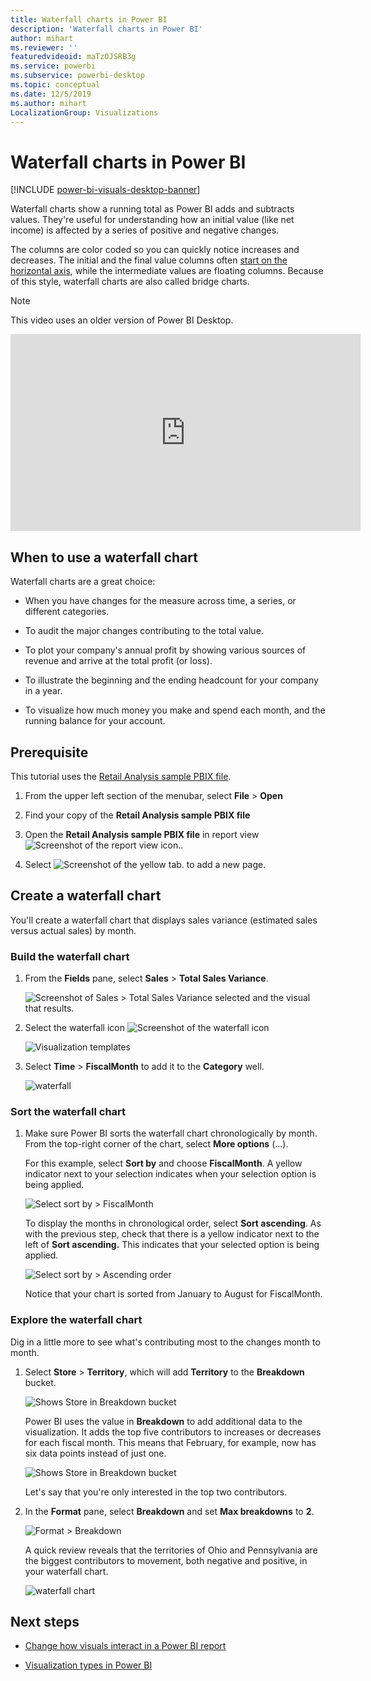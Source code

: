 ```yaml
---
title: Waterfall charts in Power BI
description: 'Waterfall charts in Power BI'
author: mihart
ms.reviewer: ''
featuredvideoid: maTzOJSRB3g
ms.service: powerbi
ms.subservice: powerbi-desktop
ms.topic: conceptual
ms.date: 12/5/2019
ms.author: mihart
LocalizationGroup: Visualizations
---
```


# Waterfall charts in Power BI

[!INCLUDE [power-bi-visuals-desktop-banner](../includes/power-bi-visuals-desktop-banner.md)]

Waterfall charts show a running total as Power BI adds and subtracts values. They're useful for understanding how an initial value (like net income) is affected by a series of positive and negative changes.

The columns are color coded so you can quickly notice increases and decreases. The initial and the final value columns often [start on the horizontal axis](https://support.office.com/article/Create-a-waterfall-chart-in-Office-2016-for-Windows-8de1ece4-ff21-4d37-acd7-546f5527f185#BKMK_Float "start on the horizontal axis"), while the intermediate values are floating columns. Because of this style, waterfall charts are also called bridge charts.

   > [!NOTE]
   > This video uses an older version of Power BI Desktop.
   > 
   > 

<iframe width="560" height="315" src="https://www.youtube.com/embed/qKRZPBnaUXM" frameborder="0" allow="autoplay; encrypted-media" allowfullscreen></iframe>

## When to use a waterfall chart

Waterfall charts are a great choice:

* When you have changes for the measure across time, a series, or different categories.

* To audit the major changes contributing to the total value.

* To plot your company's annual profit by showing various sources of revenue and arrive at the total profit (or loss).

* To illustrate the beginning and the ending headcount for your company in a year.

* To visualize how much money you make and spend each month, and the running balance for your account.

## Prerequisite

This tutorial uses the [Retail Analysis sample PBIX file](https://download.microsoft.com/download/9/6/D/96DDC2FF-2568-491D-AAFA-AFDD6F763AE3/Retail%20Analysis%20Sample%20PBIX.pbix).

1. From the upper left section of the menubar, select **File** > **Open**
   
2. Find your copy of the **Retail Analysis sample PBIX file**

1. Open the **Retail Analysis sample PBIX file** in report view ![Screenshot of the report view icon.](media/power-bi-visualization-kpi/power-bi-report-view.png).

1. Select ![Screenshot of the yellow tab.](media/power-bi-visualization-kpi/power-bi-yellow-tab.png) to add a new page.


## Create a waterfall chart

You'll create a waterfall chart that displays sales variance (estimated sales versus actual sales) by month.

### Build the waterfall chart

1. From the **Fields** pane, select **Sales** > **Total Sales Variance**.

   ![Screenshot of Sales > Total Sales Variance selected and the visual that results.](media/power-bi-visualization-waterfall-charts/power-bi-bar.png)

1. Select the waterfall icon ![Screenshot of the waterfall icon](media/power-bi-visualization-waterfall-charts/power-bi-waterfall-icon.png)

    ![Visualization templates](media/power-bi-visualization-waterfall-charts/convert-waterfall.png)

1. Select **Time** > **FiscalMonth** to add it to the **Category** well.

    ![waterfall](media/power-bi-visualization-waterfall-charts/power-bi-waterfall-month.png)

### Sort the waterfall chart

1. Make sure Power BI sorts the waterfall chart chronologically by month. From the top-right corner of the chart, select **More options** (...).

    For this example, select **Sort by** and choose **FiscalMonth**. A yellow indicator next to your selection indicates when your selection option is being applied.

    ![Select sort by > FiscalMonth](media/power-bi-visualization-waterfall-charts/power-bi-sort-by-fiscalmonth.png)
    
    To display the months in chronological order, select **Sort ascending**. As with the previous step, check that there is a yellow indicator next to the left of **Sort ascending.** This indicates that your selected option is being applied.

    ![Select sort by > Ascending order](media/power-bi-visualization-waterfall-charts/power-bi-waterfall-ascending.png)

    

    Notice that your chart is sorted from January to August for FiscalMonth.  

### Explore the waterfall chart

Dig in a little more to see what's contributing most to the changes month to month.

1.  Select **Store** > **Territory**, which will add **Territory** to the **Breakdown** bucket.

    ![Shows Store in Breakdown bucket](media/power-bi-visualization-waterfall-charts/power-bi-waterfall-breakdown.png)

    Power BI uses the value in **Breakdown** to add additional data to the visualization. It adds the top five contributors to increases or decreases for each fiscal month. This means that February, for example, now has six data points instead of just one.  

    ![Shows Store in Breakdown bucket](media/power-bi-visualization-waterfall-charts/power-bi-waterfall-breakdown-default.png)

    Let's say that you're only interested in the top two contributors.

1. In the **Format** pane, select **Breakdown** and set **Max breakdowns** to **2**.

    ![Format > Breakdown](media/power-bi-visualization-waterfall-charts/power-bi-waterfall-breakdown-two.png)

    A quick review reveals that the territories of Ohio and Pennsylvania are the biggest contributors to movement, both negative and positive, in your waterfall chart.

    ![waterfall chart](media/power-bi-visualization-waterfall-charts/power-bi-axis-waterfall.png)

## Next steps

* [Change how visuals interact in a Power BI report](../service-reports-visual-interactions.md)

* [Visualization types in Power BI](power-bi-visualization-types-for-reports-and-q-and-a.md)

